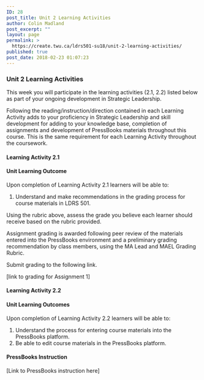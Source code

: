 ```yaml
---
ID: 28
post_title: Unit 2 Learning Activities
author: Colin Madland
post_excerpt: ""
layout: page
permalink: >
  https://create.twu.ca/ldrs501-su18/unit-2-learning-activities/
published: true
post_date: 2018-02-23 01:07:23
---
```

<h3>Unit 2 Learning Activities</h3>
This week you will participate in the learning activities (2.1, 2.2) listed below as part of your ongoing development in Strategic Leadership.

Following the reading/instruction/direction contained in each Learning Activity adds to your proficiency in Strategic Leadership and skill development for adding to your knowledge base, completion of assignments and development of PressBooks materials throughout this course. This is the same requirement for each Learning Activity throughout the coursework.
<h4>Learning Activity 2.1</h4>
<h4>Unit Learning Outcome</h4>
Upon completion of Learning Activity 2.1 learners will be able to:
<ol>
 	<li>Understand and make recommendations in the grading process for course materials in LDRS 501.</li>
</ol>
Using the rubric above, assess the grade you believe each learner should receive based on the rubric provided.

Assignment grading is awarded following peer review of the materials entered into the PressBooks environment and a preliminary grading recommendation by class members, using the MA Lead and MAEL Grading Rubric.

Submit grading to the following link.

[link to grading for Assignment 1]
<h4>Learning Activity 2.2</h4>
<h4>Unit Learning Outcomes</h4>
Upon completion of Learning Activity 2.2 learners will be able to:
<ol>
 	<li>Understand the process for entering course materials into the PressBooks platform.</li>
 	<li>Be able to edit course materials in the PressBooks platform.</li>
</ol>
<h4>PressBooks Instruction</h4>
[Link to PressBooks instruction here]